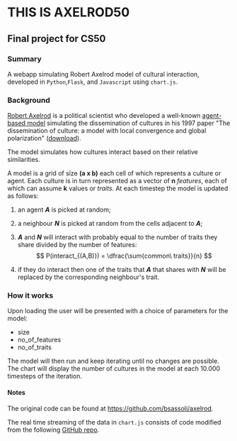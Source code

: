 # THIS IS AXELROD50
## Final project for CS50



### Summary 

A webapp simulating Robert Axelrod model of cultural interaction, developed in `Python`,`Flask`, and `Javascript` using `chart.js`.

### Background

[Robert Axelrod](https://en.wikipedia.org/wiki/Robert_Axelrod) is a political scientist who developed a well-known [agent-based model](https://en.wikipedia.org/wiki/Agent-based_model) simulating the dissemination of cultures in his 1997 paper "The dissemination of culture: a model with local convergence and global polarization" ([download](http://www-personal.umich.edu/~axe/research/Dissemination.pdf)).

The model simulates how cultures interact based on their relative similarities. 

A model is a grid of size **(a x b)** each cell of which represents a culture or agent.  Each culture is in turn represented as a vector of **n** *features*, each of which can assume **k** values or *traits*. At each timestep the model is updated as follows:

1. an agent ***A*** is picked at random;

2. a neighbour ***N*** is picked at random from the cells adjacent to ***A***;

3. ***A*** and ***N*** will interact with probably equal to the number of traits they share divided by the number of features: 
   $$
   P(interact_{(A,B)}) = \dfrac{\sum{common\ traits}}{n}
   $$

4. if they do interact then one of the traits that ***A*** that shares with ***N*** will be replaced by the corresponding neighbour's trait.

### How it works

Upon loading the user will be presented with a choice of parameters for the model:

- size
- no_of_features
- no_of_traits

The model will then run and keep iterating until no changes are possible. The chart will display the number of cultures in the model at each 10.000 timesteps of the iteration.

#### Notes

The original code can be found at https://github.com/bsassoli/axelrod.

The real time streaming of the data in `chart.js` consists of code modified from the following [GitHub repo](https://github.com/roniemartinez/real-time-charts-with-flask).